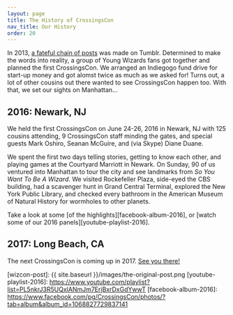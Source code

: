 ```yaml
---
layout: page
title: The History of CrossingsCon
nav_title: Our History
order: 20
---
```


In 2013, [a fateful chain of posts](https://dispatchrabbi.tumblr.com/post/52352879845/woven-from-sapphire-fiber-robotamputee) was made on Tumblr. Determined to make the words into reality, a group of Young Wizards fans got together and planned the first CrossingsCon. We arranged an Indiegogo fund drive for start-up money and got alomst twice as much as we asked for! Turns out, a lot of other cousins out there wanted to see CrossingsCon happen too. With that, we set our sights on Manhattan...

## 2016: Newark, NJ
We held the first CrossingsCon on June 24-26, 2016 in Newark, NJ with 125 cousins attending, 9 CrossingsCon staff minding the gates, and special guests Mark Oshiro, Seanan McGuire, and (via Skype) Diane Duane.

We spent the first two days telling stories, getting to know each other, and playing games at the Courtyard Marriott in Newark. On Sunday, 90 of us ventured into Manhattan to tour the city and see landmarks from _So You Want To Be A Wizard_. We visited Rockefeller Plaza, side-eyed the CBS building, had a scavenger hunt in Grand Central Terminal, explored the New York Public Library, and checked every bathroom in the American Museum of Natural History for wormholes to other planets.

Take a look at some [of the highlights][facebook-album-2016], or [watch some of our 2016 panels][youtube-playlist-2016].


## 2017: Long Beach, CA
The next CrossingsCon is coming up in 2017. [See you there!]({{site.baseurl}}/badges)

[wizcon-post]: {{ site.baseurl }}/images/the-original-post.png
[youtube-playlist-2016]: https://www.youtube.com/playlist?list=PL5nkrJ3R5UQxlANmJm7ErjBxrDxGdYwwT
[facebook-album-2016]: https://www.facebook.com/pg/CrossingsCon/photos/?tab=album&album_id=1068827729837141
